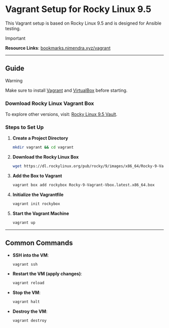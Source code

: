 # Vagrant Setup for Rocky Linux 9.5

This Vagrant setup is based on Rocky Linux 9.5 and is designed for Ansible testing.

> [!IMPORTANT]  
> **Resource Links**: [bookmarks.nimendra.xyz/vagrant](https://bookmarks.nimendra.xyz/bookmarks/shared?q=%23vagrant)  

---

## **Guide**

> [!WARNING]
> Make sure to install [Vagrant](https://www.vagrantup.com/downloads) and [VirtualBox](https://www.virtualbox.org/wiki/Downloads) before starting. 

### **Download Rocky Linux Vagrant Box**

To explore other versions, visit: [Rocky Linux 9.5 Vault](https://dl.rockylinux.org/vault/rocky/9.5/images/x86_64/).


### **Steps to Set Up**

1. **Create a Project Directory**  
   ```bash
   mkdir vagrant && cd vagrant
   ```

2. **Download the Rocky Linux Box**  
   ```bash
   wget https://dl.rockylinux.org/pub/rocky/9/images/x86_64/Rocky-9-Vagrant-Vbox.latest.x86_64.box
   ```

3. **Add the Box to Vagrant**  
   ```bash
   vagrant box add rockybox Rocky-9-Vagrant-Vbox.latest.x86_64.box
   ```

4. **Initialize the Vagrantfile**  
   ```bash
   vagrant init rockybox
   ```

5. **Start the Vagrant Machine**  
   ```bash
   vagrant up
    ```

---

## **Common Commands**

- **SSH into the VM**:  
  ```bash
  vagrant ssh
  ```

- **Restart the VM (apply changes)**:  
  ```bash
  vagrant reload
  ```

- **Stop the VM**:  
  ```bash
  vagrant halt
  ```

- **Destroy the VM**:  
  ```bash
  vagrant destroy
  ```
